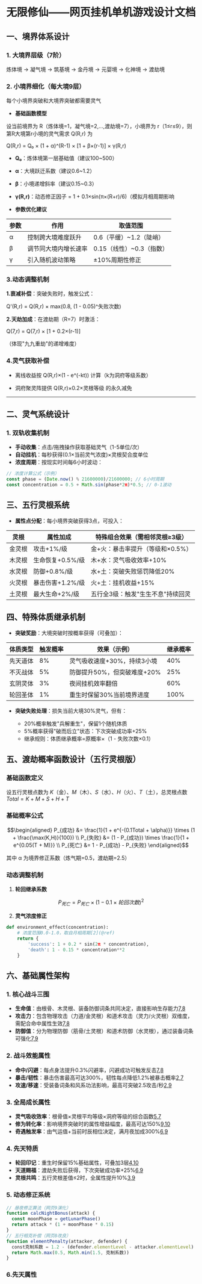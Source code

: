 # 无限修仙——网页挂机单机游戏设计文档

## 一、境界体系设计

### 1. 大境界层级（7阶）

炼体境 → 凝气境 → 筑基境 → 金丹境 → 元婴境 → 化神境 → 渡劫境

### 2. 小境界细化（每大境9层）

每个小境界突破和大境界突破都需要灵气

- **基础函数模型**

设当前境界为 R（炼体境=1，凝气境=2,...,渡劫境=7），小境界为 r（1≤r≤9），则第R大境第r小境的灵气需求 ​Q(R,r) 为

Q(R,r) = Q₀ × (1 + α)^(R-1) × [1 + β×(r-1)] × γ(R,r)

- **Q₀**：炼体境第一层基础值（建议100~500）
- **​α**：大境跃迁系数（建议0.6~1.2）
- **β**：小境递增斜率（建议0.15~0.3）​
- **γ(R,r)**：动态修正因子 = 1 + 0.1×sin(π×(R+r)/6)（模拟月相周期影响

- **参数优化建议**

| 参数 | 作用                 | 取值范围                 |
| ---- | -------------------- | ------------------------ |
| ​α   | 控制跨大境难度跃升   | 0.6（平缓）~1.2（陡峭）  |
| ​β   | 调节同大境内增长速率 | 0.15（线性）~0.3（指数） |
| ​γ   | 引入随机波动策略     | ±10%周期性修正           |

### 3.动态调整机制

**1.​衰减补偿**：突破失败时，触发公式：

Q'(R,r) = Q(R,r) × max(0.8, (1 - 0.05)^失败次数)

**2.​天劫加成**：在渡劫期（R=7）时激活：

Q(7,r) = Q(7,r) × [1 + 0.2×(r-1)]

（体现"九九重劫"的递增难度）

### 4.灵气获取补偿

- 离线收益按 Q(R,r)×(1 - e^(-kt)) 计算（k为洞府等级系数）

- 洞府聚灵阵提供 Q(R,r)×0.2×灵根等级 的永久减免

---

## 二、灵气系统设计

### 1. 双轨收集机制

- **手动收集**：点击/拖拽操作获取基础灵气（1-5单位/次）
- **自动挂机**：每秒获得(0.1×当前灵气浓度)×灵根契合度单位
- **浓度周期**：按现实时间每6小时波动：

```javascript
// 浓度计算公式（示例）
const phase = (Date.now() % 21600000)/21600000; // 6小时周期
const concentration = 0.5 + Math.sin(phase*2π)*0.5; // 0-1波动
```

## 三、五行灵根系统

- **​属性点分配**：每小境界突破获得3点，可投入：

| **灵根** | **属性加成**     | **特殊组合效果（需相邻灵根≥3级）** |
| -------- | ---------------- | ---------------------------------- |
| 金灵根   | 攻击+1%/级       | 金+火：暴击率提升（等级和×0.5%）   |
| 木灵根   | 生命恢复+0.5%/级 | 木+水：灵气吸收效率+10%            |
| 水灵根   | 防御+0.8%/级     | 水+土：突破失败惩罚降低20%         |
| 火灵根   | 暴击伤害+1.2%/级 | 火+土：挂机收益+15%                |
| 土灵根   | 最大生命+2%/级   | 五行全3级：触发"生生不息"持续回灵  |

## 四、特殊体质继承机制

- **突破奖励**：大境突破时按概率获得（可叠加）：

| **体质类型** | **触发概率** | **效果（示例）**            | **继承概率** |
| ------------ | ------------ | --------------------------- | ------------ |
| 先天道体     | 8%           | 灵气吸收速度+30%，持续3小境 | 40%          |
| 不灭战体     | 5%           | 防御提升50%，但突破难度+20% | 25%          |
| 玄阴灵体     | 3%           | 夜间挂机效率翻倍            | 60%          |
| 轮回圣体     | 1%           | 重生时保留30%当前境界进度   | 100%         |

- **突破失败处理**：损失当前大境30%灵气，但有：

  - 20%概率触发"兵解重生"，保留1个随机体质
  - 5%概率获得"破而后立"状态：下次突破成功率+25%
  - 继承规则：体质继承概率=原概率×（1 - 失败次数×0.1）

## 五、渡劫概率函数设计（五行灵根版）

### 基础函数定义

设五行灵根点数为 $K$（金）、$M$（木）、$S$（水）、$H$（火）、$T$（土），总灵根点数 $Total = K + M + S + H + T$

### 基础概率公式

```math
\begin{aligned}
P_{成功} &= \frac{1}{1 + e^{-(0.1Total + \alpha)}} \times (1 + \frac{\max(K,H)}{100}) \\
P_{失败} &= (1 - P_{成功}) \times \frac{1}{1 + e^{0.05(T + M)}} \\
P_{死亡} &= 1 - P_{成功} - P_{失败}
\end{aligned}
```

其中 α 为境界修正系数（炼气期=0.5，渡劫期=2.5）

### 动态调整机制

1. **轮回继承系数**

```math
P_{死亡}=P_{死亡}\times (1-0.1\times 轮回次数)^2
```

2. **灵气浓度修正**

```python
def environment_effect(concentration):
    # 浓度范围0.0-1.0，取自月相周期[2](@ref)
    return {
        'success': 1 + 0.2 * sin(2π * concentration),
        'death': 1 - 0.15 * concentration**2
    }
```

## 六、基础属性架构

### 1. 核心战斗三围

- ​**生命值**：由根骨、木灵根、装备防御词条共同决定，直接影响生存能力[7,8](@ref)
- ​**攻击力**：包含物理攻击（力道/金灵根）和道术攻击（灵力/火灵根）双维度，需配合命中属性生效[7,8](@ref)
- ​**防御值**：分为物理防御（筋骨/土灵根）和道术防御（水灵根），通过装备词条可强化[7,9](@ref)

### 2. 战斗效能属性

- ​**命中/闪避**：每点身法提升0.3%闪避率，闪避成功可触发反击[7,8](@ref)
- ​**暴击/韧性**：暴击伤害最高可达300%，韧性每点降低1.2%被暴击概率[2,7](@ref)
- ​**攻速/移速**：受装备词条和风系功法影响，最高可突破2.5攻击/秒[2,9](@ref)

### 3. 全局成长属性

- ​**灵气吸收效率**：根骨值×灵根平均等级×洞府等级的综合函数[5,7](@ref)
- ​**修为转化率**：影响境界突破时的属性增益幅度，最高可达150%[9,10](@ref)
- ​**奇遇触发率**：由气运值+当前时辰相位决定，满月夜加成300%[6,9](@ref)

### 4. 先天特质

- ​**轮回印记**：重生时保留15%基础属性，可叠加3层[4,10](@ref)
- ​**天道赐福**：渡劫失败后获得，下次突破成功率+25%[6,9](@ref)
- ​**灵根共鸣**：五行灵根差值≤2时，全属性提升10%[3,9](@ref)

### 5. 动态修正系统

```javascript
// 昼夜修正算法（网页9演化）
function calcNightBonus(attack) {
  const moonPhase = getLunarPhase()
  return attack * (1 + moonPhase * 0.15)
}
// 五行相克补偿（网页8改良）
function elementPenalty(attacker, defender) {
  const克制系数 = 1.2 - (defender.elementLevel - attacker.elementLevel) * 0.05
  return Math.max(0.5, Math.min(1.5, 克制系数))
}
```

### 6.先天属性
